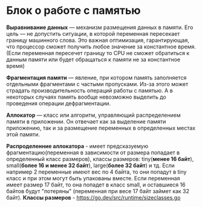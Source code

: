 # Блок о работе с памятью

**Выравнивание данных** — механизм размещения данных в памяти. Его цель — не допустить ситуации, в которой переменная пересекает границу машинного слова. Это важная оптимизация, гарантирующая, что процессор сможет получить любое значение за константное время.
(Если переменная пересечет границу то CPU не сможет обратиться к данным памяти или будет обращаться к памяти не за константное время)

**Фрагментация памяти** — явление, при котором память заполняется отдельными фрагментами с частыми пропусками. Из-за этого может страдать производительность операций работы с памятью. А в некоторых случаях память вообще невозможно выделить до проведения операции дефрагментации.

**Аллокатор** — класс или алгоритм, управляющий распределением памяти в приложении. Он отвечает как за выделение памяти приложению, так и за размещение переменных в определенных местах этой памяти.

**Распроделенние аллокатора** - имеет предсказуемую фрагментацию(переменная в зависимости от размера попадает в определенный класс размеров),
классы размеров: tiny(**менее 16 байт**), small(**более 16 и менее 32 байт**), large(**более 32 байт**) и тд.
Если например 2 переменные имеют вес по 4 байта, то они попадут в tiny класс и при этом могут быть упакованы вместе.
Если переменная имеет размер 17 байт, то она попадет в класс small, и оставшиеся 16 байтов будут "потеряны"
(переменная при весе 17 байт займет как 32 байт).
**Классы размеров** - https://go.dev/src/runtime/sizeclasses.go
